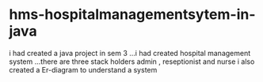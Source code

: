 # hms-hospitalmanagementsytem-in-java
i had created a java project in sem 3 ...i had created hospital management system ...there are three stack holders admin , reseptionist and nurse 
i also created a Er-diagram to understand a system

